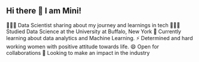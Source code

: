 ## Hi there 👋 I am Mini!

👩🏻‍💻 Data Scientist sharing about my journey and learnings in tech
👩🏻‍🎓 Studied Data Science at the University at Buffalo, New York
💭 Currently learning about data analytics and Machine Learning.
⚡ Determined and hard working women with positive attitude towards life.
😄 Open for collaborations
🔭 Looking to make an impact in the industry
